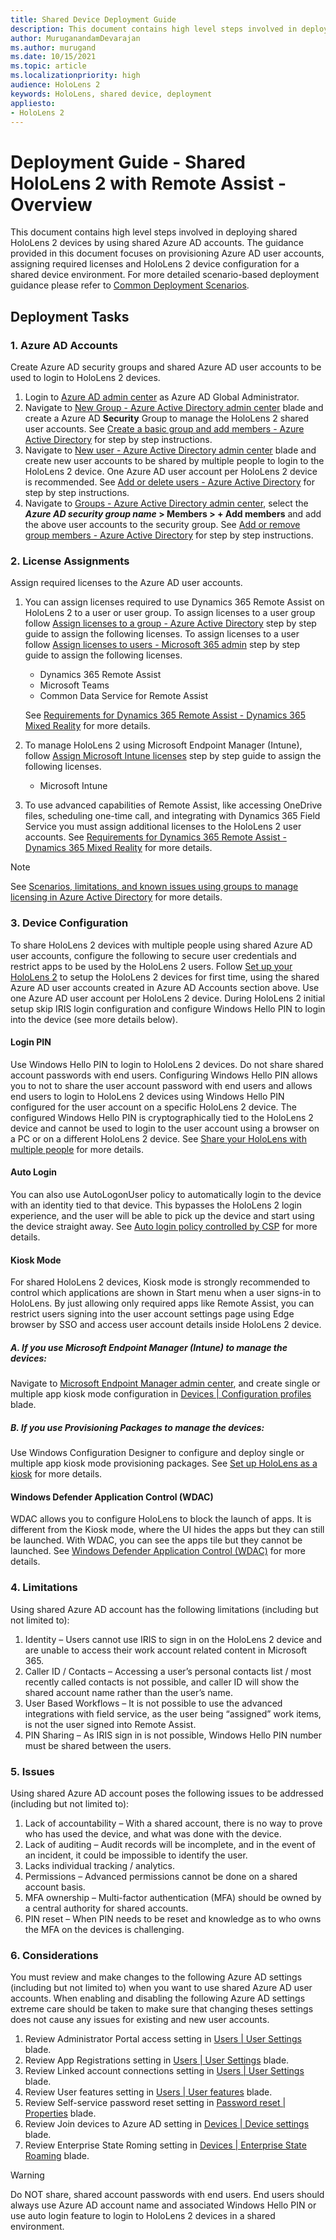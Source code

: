 ```yaml
---
title: Shared Device Deployment Guide
description: This document contains high level steps involved in deploying shared HoloLens 2 devices by using shared Azure AD accounts. The guidance provided in this document focuses on provisioning Azure AD user accounts, assigning required licenses and HoloLens 2 device configuration for a shared device environment. For more detailed scenario-based deployment guidance please refer to [Common Deployment Scenarios](https://docs.microsoft.com/en-us/hololens/hololens-requirements).
author: MuruganandamDevarajan
ms.author: murugand
ms.date: 10/15/2021
ms.topic: article
ms.localizationpriority: high
audience: HoloLens 2
keywords: HoloLens, shared device, deployment
appliesto:
- HoloLens 2
---
```


# Deployment Guide - Shared HoloLens 2 with Remote Assist - Overview
This document contains high level steps involved in deploying shared HoloLens 2 devices by using shared Azure AD accounts. The guidance provided in this document focuses on provisioning Azure AD user accounts, assigning required licenses and HoloLens 2 device configuration for a shared device environment. For more detailed scenario-based deployment guidance please refer to [Common Deployment Scenarios](https://docs.microsoft.com/en-us/hololens/hololens-requirements).

## Deployment Tasks

### 1. Azure AD Accounts
Create Azure AD security groups and shared Azure AD user accounts to be used to login to HoloLens 2 devices.
1. Login to [Azure AD admin center](https://aad.portal.azure.com/) as Azure AD Global Administrator.
2. Navigate to [New Group - Azure Active Directory admin center](https://aad.portal.azure.com/#blade/Microsoft_AAD_IAM/AddGroupBlade) blade and create a Azure AD **Security** Group to manage the HoloLens 2 shared user accounts. See [Create a basic group and add members - Azure Active Directory](https://docs.microsoft.com/en-us/azure/active-directory/fundamentals/active-directory-groups-create-azure-portal#create-a-basic-group-and-add-members) for step by step instructions.
3. Navigate to [New user - Azure Active Directory admin center](https://aad.portal.azure.com/#blade/Microsoft_AAD_IAM/UsersManagementMenuBlade/MsGraphUsers) blade and create new user accounts to be shared by multiple people to login to the HoloLens 2 device. One Azure AD user account per HoloLens 2 device is recommended. See [Add or delete users - Azure Active Directory](https://docs.microsoft.com/en-us/azure/active-directory/fundamentals/add-users-azure-active-directory) for step by step instructions.
4. Navigate to [Groups - Azure Active Directory admin center](https://aad.portal.azure.com/#blade/Microsoft_AAD_IAM/GroupsManagementMenuBlade/AllGroups), select the ***Azure AD security group name* > Members > + Add members** and add the above user accounts to the security group. See [Add or remove group members - Azure Active Directory](https://docs.microsoft.com/en-us/azure/active-directory/fundamentals/active-directory-groups-members-azure-portal) for step by step instructions.

### 2. License Assignments
Assign required licenses to the Azure AD user accounts.
1. You can assign licenses required to use Dynamics 365 Remote Assist on HoloLens 2 to a user or user group. To assign licenses to a user group follow [Assign licenses to a group - Azure Active Directory](https://docs.microsoft.com/en-us/azure/active-directory/enterprise-users/licensing-groups-assign) step by step guide to assign the following licenses. To assign licenses to a user follow [Assign licenses to users - Microsoft 365 admin](https://docs.microsoft.com/en-us/microsoft-365/admin/manage/assign-licenses-to-users?view=o365-worldwide) step by step guide to assign the following licenses.
	- Dynamics 365 Remote Assist
	- Microsoft Teams
	- Common Data Service for Remote Assist
   
	See [Requirements for Dynamics 365 Remote Assist - Dynamics 365 Mixed Reality](https://docs.microsoft.com/en-us/dynamics365/mixed-reality/remote-assist/requirements#dynamics-365-remote-assist-app-user) for more details.
2. To manage HoloLens 2 using Microsoft Endpoint Manager (Intune), follow [Assign Microsoft Intune licenses](https://docs.microsoft.com/en-us/mem/intune/fundamentals/licenses-assign) step by step guide to assign the following licenses.
	- Microsoft Intune
3. To use advanced capabilities of Remote Assist, like accessing OneDrive files, scheduling one-time call, and integrating with Dynamics 365 Field Service you must assign additional licenses to the HoloLens 2 user accounts. See [Requirements for Dynamics 365 Remote Assist - Dynamics 365 Mixed Reality](https://docs.microsoft.com/en-us/dynamics365/mixed-reality/remote-assist/requirements#dynamics-365-remote-assist-app-user) for more details.

> [!NOTE]
> See [Scenarios, limitations, and known issues using groups to manage licensing in Azure Active Directory](https://docs.microsoft.com/en-us/azure/active-directory/enterprise-users/licensing-group-advanced) for more details.

### 3. Device Configuration
To share HoloLens 2 devices with multiple people using shared Azure AD user accounts, configure the following to secure user credentials and restrict apps to be used by the HoloLens 2 users. Follow [Set up your HoloLens 2](https://docs.microsoft.com/en-us/hololens/hololens2-start) to setup the HoloLens 2 devices for first time, using the shared Azure AD user accounts created in Azure AD Accounts section above. Use one Azure AD user account per HoloLens 2 device. During HoloLens 2 initial setup skip IRIS login configuration and configure Windows Hello PIN to login into the device (see more details below). 

#### Login PIN
Use Windows Hello PIN to login to HoloLens 2 devices. Do not share shared account passwords with end users. Configuring Windows Hello PIN allows you to not to share the user account password with end users and allows end users to login to HoloLens 2 devices using Windows Hello PIN configured for the user account on a specific HoloLens 2 device. The configured Windows Hello PIN is cryptographically tied to the HoloLens 2 device and cannot be used to login to the user account using a browser on a PC or on a different HoloLens 2 device. 
See [Share your HoloLens with multiple people](https://docs.microsoft.com/en-us/hololens/hololens-multiple-users) for more details.

#### Auto Login
You can also use AutoLogonUser policy to automatically login to the device with an identity tied to that device. This bypasses the HoloLens 2 login experience, and the user will be able to pick up the device and start using the device straight away. 
See [Auto login policy controlled by CSP](https://docs.microsoft.com/en-us/hololens/hololens-release-notes#auto-login-policy-controlled-by-csp) for more details.

#### Kiosk Mode
For shared HoloLens 2 devices, Kiosk mode is strongly recommended to control which applications are shown in Start menu when a user signs-in to HoloLens. By just allowing only required apps like Remote Assist, you can restrict users signing into the user account settings page using Edge browser by SSO and access user account details inside HoloLens 2 device.

##### A. If you use Microsoft Endpoint Manager (Intune) to manage the devices:
Navigate to [Microsoft Endpoint Manager admin center](https://endpoint.microsoft.com/), and create single or multiple app kiosk mode configuration in [Devices | Configuration profiles](https://endpoint.microsoft.com/#blade/Microsoft_Intune_DeviceSettings/DevicesMenu/configurationProfiles) blade. 

##### B. If you use Provisioning Packages to manage the devices:
Use Windows Configuration Designer to configure and deploy single or multiple app kiosk mode provisioning packages.
See [Set up HoloLens as a kiosk](https://docs.microsoft.com/en-us/hololens/hololens-kiosk?tabs=intunecustom%2Cnonaadlogon#steps-in-configuring-kiosk-mode-for-hololens) for more details.

#### Windows Defender Application Control (WDAC)
WDAC allows you to configure HoloLens to block the launch of apps. It is different from the Kiosk mode, where the UI hides the apps but they can still be launched. With WDAC, you can see the apps tile but they cannot be launched.
See [Windows Defender Application Control (WDAC)](https://docs.microsoft.com/en-us/hololens/windows-defender-application-control-wdac) for more details.

### 4. Limitations
Using shared Azure AD account has the following limitations (including but not limited to):
1. Identity – Users cannot use IRIS to sign in on the HoloLens 2 device and are unable to access their work account related content in Microsoft 365. 
2. Caller ID / Contacts – Accessing a user’s personal contacts list / most recently called contacts is not possible, and caller ID will show the shared account name rather than the user’s name. 
3. User Based Workflows – It is not possible to use the advanced integrations with field service, as the user being “assigned” work items, is not the user signed into Remote Assist. 
4. PIN Sharing – As IRIS sign in is not possible, Windows Hello PIN number must be shared between the users. 

### 5. Issues
Using shared Azure AD account poses the following issues to be addressed (including but not limited to):
1. Lack of accountability – With a shared account, there is no way to prove who has used the device, and what was done with the device. 
2. Lack of auditing – Audit records will be incomplete, and in the event of an incident, it could be impossible to identify the user. 
3. Lacks individual tracking / analytics. 
4. Permissions – Advanced permissions cannot be done on a shared account basis. 
5. MFA ownership – Multi-factor authentication (MFA) should be owned by a central authority for shared accounts.
6. PIN reset – When PIN needs to be reset and knowledge as to who owns the MFA on the devices is challenging.

### 6. Considerations
You must review and make changes to the following Azure AD settings (including but not limited to) when you want to use shared Azure AD user accounts. When enabling and disabling the following Azure AD settings extreme care should be taken to make sure that changing theses settings does not cause any issues for existing and new user accounts.
1. Review Administrator Portal access setting in [Users | User Settings](https://aad.portal.azure.com/#blade/Microsoft_AAD_IAM/UsersManagementMenuBlade/UserSettings) blade.
2. Review App Registrations setting in [Users | User Settings](https://aad.portal.azure.com/#blade/Microsoft_AAD_IAM/UsersManagementMenuBlade/UserSettings) blade.
3. Review Linked account connections setting in [Users | User Settings](https://aad.portal.azure.com/#blade/Microsoft_AAD_IAM/UsersManagementMenuBlade/UserSettings) blade.
4. Review User features setting in [Users | User features](https://aad.portal.azure.com/#blade/Microsoft_AAD_IAM/FeatureSettingsBlade) blade.
5. Review Self-service password reset setting in [Password reset | Properties](https://aad.portal.azure.com/#blade/Microsoft_AAD_IAM/PasswordResetMenuBlade/Properties) blade.
6. Review Join devices to Azure AD setting in [Devices | Device settings](https://aad.portal.azure.com/#blade/Microsoft_AAD_Devices/DevicesMenuBlade/DeviceSettings/menuId/) blade.
7. Review Enterprise State Roming setting in [Devices | Enterprise State Roaming](https://aad.portal.azure.com/#blade/Microsoft_AAD_Devices/DevicesMenuBlade/RoamingSettings/menuId/) blade.

> [!WARNING]
> Do NOT share, shared account passwords with end users. End users should always use Azure AD account name and associated Windows Hello PIN or use auto login feature to login to HoloLens 2 devices in a shared environment.
